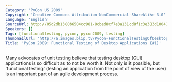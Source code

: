 ```yaml
---
Category: 'PyCon US 2009'
Copyright: 'Creative Commons Attribution-NonCommercial-ShareAlike 3.0'
Language: 'English'
SourceUrl: http://05d2db1380b6504cc981-8cbed8cf7e3a131cd8f1c3e383d10041.r93.cf2.rackcdn.com/pycon-us-2009/229_pycon-2009-functional-testing-of-desktop-applications-1.mp4
Speakers: []
Tags: [functionaltesting, pycon, pycon2009, testing]
ThumbnailUrl: 'http://a.images.blip.tv/Pycon-FunctionalTestingOfDesktopApplications136-206.jpg'
Title: 'PyCon 2009: Functional Testing of Desktop Applications (#1)'
---
```

  
Many advocates of unit testing believe that testing desktop (GUI) applications
is so difficult as to not be worth it. Not only is it possible, but
'functional testing' (testing an application from the point of view of the
user) is an important part of an agile development process.

